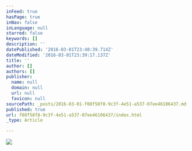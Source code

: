 ```yaml
---
inFeed: true
hasPage: true
inNav: false
inLanguage: null
starred: false
keywords: []
description: ''
datePublished: '2016-03-01T23:40:39.714Z'
dateModified: '2016-03-01T23:39:17.137Z'
title: ''
author: []
authors: []
publisher:
  name: null
  domain: null
  url: null
  favicon: null
sourcePath: _posts/2016-03-01-f08f58f8-9c3f-4e51-a537-07ee46106437.md
published: true
url: f08f58f8-9c3f-4e51-a537-07ee46106437/index.html
_type: Article

---
```

![](https://the-grid-user-content.s3-us-west-2.amazonaws.com/bf0fd9e6-b133-4fdf-abf0-108d39d61163.jpg)